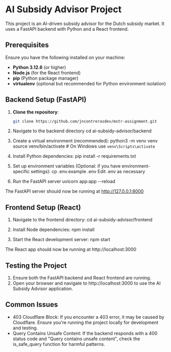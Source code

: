 # AI Subsidy Advisor Project

This project is an AI-driven subsidy advisor for the Dutch subsidy market. It uses a FastAPI backend with Python and a React frontend.

## Prerequisites

Ensure you have the following installed on your machine:

- **Python 3.12.6** (or higher)
- **Node.js** (for the React frontend)
- **pip** (Python package manager)
- **virtualenv** (optional but recommended for Python environment isolation)

## Backend Setup (FastAPI)

1. **Clone the repository**:
   ```bash
   git clone https://github.com/jncontrerasdev/mstr-assignment.git
   
2. Navigate to the backend directory
    cd ai-subsidy-advisor/backend

3. Create a virtual environment (recommended):
    python3 -m venv venv
    source venv/bin/activate  # On Windows use `venv\Scripts\activate`

4. Install Python dependencies:
    pip install -r requirements.txt

5. Set up environment variables (Optional: if you have environment-specific settings):
    cp .env.example .env
    Edit .env as necessary

6. Run the FastAPI server
    uvicorn app:app --reload

The FastAPI server should now be running at http://127.0.0.1:8000

## Frontend Setup (React)

1. Navigate to the frontend directory:
    cd ai-subsidy-advisor/frontend

2. Install Node dependencies:
    npm install

3. Start the React development server:
    npm start

The React app should now be running at http://localhost:3000

## Testing the Project

1. Ensure both the FastAPI backend and React frontend are running.
2. Open your browser and navigate to http://localhost:3000 to use the AI Subsidy Advisor application.

## Common Issues
- 403 Cloudflare Block: If you encounter a 403 error, it may be caused by Cloudflare. Ensure you're running the project locally for development and testing.
- Query Contains Unsafe Content: If the backend responds with a 400 status code and "Query contains unsafe content", check the is_safe_query function for harmful patterns.
